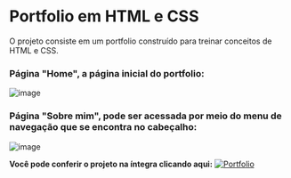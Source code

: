 # Portfolio em HTML e CSS

O projeto consiste em um portfolio construído para treinar conceitos de HTML e CSS.

### Página "Home", a página inicial do portfolio:
![image](https://github.com/Danifeares/Portfolio-HTML-CSS/assets/117787402/89f6e62c-0d77-48cc-a5a2-2a87e2f6e178)

### Página "Sobre mim", pode ser acessada por meio do menu de navegação que se encontra no cabeçalho:
![image](https://github.com/Danifeares/Portfolio-HTML-CSS/assets/117787402/da279c3a-5de0-401b-98cf-e0d0d8386237)


**Você pode conferir o projeto na íntegra clicando aqui:** 
[![Portfolio](https://img.shields.io/badge/portfolio-%238A2BE2.svg?&style=for-the-badge&logoColor=white&logo=github)](https://portfolio-html-css-3foz-2sdgblucw-danielas-projects-2e7de488.vercel.app/index.html)
